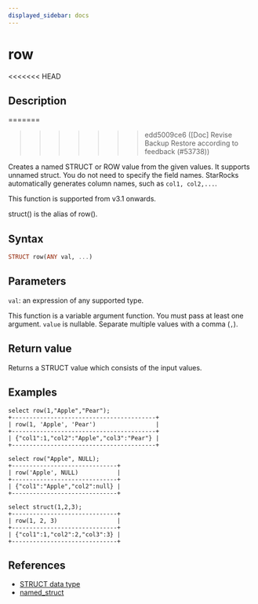 ```yaml
---
displayed_sidebar: docs
---
```


# row

<<<<<<< HEAD
## Description
=======

>>>>>>> edd5009ce6 ([Doc] Revise Backup Restore according to feedback (#53738))

Creates a named STRUCT or ROW value from the given values. It supports unnamed struct. You do not need to specify the field names. StarRocks automatically generates column names, such as `col1, col2,...`.

This function is supported from v3.1 onwards.

struct() is the alias of row().

## Syntax

```Haskell
STRUCT row(ANY val, ...)
```

## Parameters

`val`: an expression of any supported type.

This function is a variable argument function. You must pass at least one argument. `value` is nullable. Separate multiple values with a comma (`,`).

## Return value

Returns a STRUCT value which consists of the input values.

## Examples

```Plaintext
select row(1,"Apple","Pear");
+-----------------------------------------+
| row(1, 'Apple', 'Pear')                 |
+-----------------------------------------+
| {"col1":1,"col2":"Apple","col3":"Pear"} |
+-----------------------------------------+

select row("Apple", NULL);
+------------------------------+
| row('Apple', NULL)           |
+------------------------------+
| {"col1":"Apple","col2":null} |
+------------------------------+

select struct(1,2,3);
+------------------------------+
| row(1, 2, 3)                 |
+------------------------------+
| {"col1":1,"col2":2,"col3":3} |
+------------------------------+
```

## References

- [STRUCT data type](../../data-types/semi_structured/STRUCT.md)
- [named_struct](named_struct.md)
